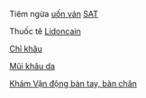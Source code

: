 Tiêm ngừa [uốn ván](../The%20TRIO/000%20Zettlekasten/UMP/BM%20NHI%E1%BB%84M/U%E1%BB%90N%20V%C3%81N.md) [SAT](SAT.md)  
  
Thuốc tê [Lidoncain](./Lidoncain.md)  
  
[Chỉ khâu](Ch%E1%BB%89%20kh%C3%A2u.md)  
  
[Mũi khâu da](M%C5%A9i%20kh%C3%A2u%20da.md)  
  
[Khám Vận động bàn tay, bàn chân](Kh%C3%A1m%20V%E1%BA%ADn%20%C4%91%E1%BB%99ng%20b%C3%A0n%20tay,%20b%C3%A0n%20ch%C3%A2n.md)  
  
